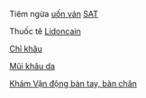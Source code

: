 Tiêm ngừa [uốn ván](../The%20TRIO/000%20Zettlekasten/UMP/BM%20NHI%E1%BB%84M/U%E1%BB%90N%20V%C3%81N.md) [SAT](SAT.md)  
  
Thuốc tê [Lidoncain](./Lidoncain.md)  
  
[Chỉ khâu](Ch%E1%BB%89%20kh%C3%A2u.md)  
  
[Mũi khâu da](M%C5%A9i%20kh%C3%A2u%20da.md)  
  
[Khám Vận động bàn tay, bàn chân](Kh%C3%A1m%20V%E1%BA%ADn%20%C4%91%E1%BB%99ng%20b%C3%A0n%20tay,%20b%C3%A0n%20ch%C3%A2n.md)  
  
